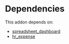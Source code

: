 # Dependencies

This addon depends on:

- [spreadsheet_dashboard](https://github.com/bringout/oca-ocb-report)
- [hr_expense](https://github.com/bringout/oca-ocb-hr)
